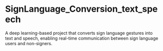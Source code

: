 # SignLanguage_Conversion_text_speech
A deep learning-based project that converts sign language gestures into text and speech, enabling real-time communication between sign language users and non-signers.
